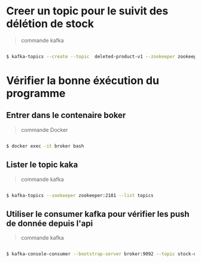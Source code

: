 # Creer un topic pour le suivit des délétion de stock

 > commande kafka

```bash

$ kafka-topics --create --topic  deleted-product-v1 --zookeeper zookeeper:2181 --config cleanup.policy=delete  --config  delete.retention.ms=604800000 --config  retention.ms=604800000 --partitions 3 --replication-factor 1

````

# Vérifier la bonne éxécution du programme

## Entrer dans le contenaire boker

 > commande Docker

````bash

$ docker exec -it broker bash

````

## Lister le topic kaka

> commande kafka

````bash

$ kafka-topics --zookeeper zookeeper:2181 --list topics

````

## Utiliser le consumer kafka pour vérifier les push de donnée depuis l'api

> commande kafka

````bash

$ kafka-console-consumer --bootstrap-server broker:9092 --topic stock-delete-v1 --from-beginning

````